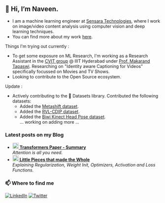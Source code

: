 <h2> 👋 Hi, I’m Naveen. </h2>

- I am a machine learning engineer at [Sensara Technologies](http://www.sensara.tv/), where I work on image/video content analysis using computer vision and deep learning techniques. 
- You can find more about my work [here](https://dnaveenr.github.io/).


Things I'm trying out currently :

- To get some exposure on ML Research, I'm working as a Research Assistant in the [CVIT group](http://cvit.iiit.ac.in/) @ IIIT Hyderabad under [Prof. Makarand Tapaswi](https://makarandtapaswi.github.io/). 
   Researching on "Identity aware Captioning for Videos" specifically focussed on Movies and TV Shows.
- Looking to contribute to the Open Source ecosystem.

Update :

- Actively contributing to the 🤗 Datasets library. Contributed the following datasets:
   - Added the [Metashift dataset](https://huggingface.co/datasets/metashift).
   - Added the [RVL-CDIP dataset](https://huggingface.co/datasets/rvl_cdip).
   - Added the [Biwi Kinect Head Pose dataset](https://huggingface.co/datasets/biwi_kinect_head_pose). <br>
   ... working on adding more ...


<h3>Latest posts on my Blog</h3>
<ul>
  <li><a href="https://dnaveenr.github.io/blog/2021/11/04/transformers.html"><b><img src="https://emojipedia-us.s3.dualstack.us-west-1.amazonaws.com/thumbs/240/apple/237/gear_2699.png" width="20" alt="new" /> Transformers Paper - Summary</b></a><br/><i>Attention is all you need.</i></li>
  <li><a href="https://dnaveenr.github.io/blog/2021/09/20/pieces-that-made-ml.html"><b><img src="https://emojipedia-us.s3.dualstack.us-west-1.amazonaws.com/thumbs/240/apple/237/fire_1f525.png" width="20" alt="new" /> Little Pieces that made the Whole</b></a><br/><i>Explaining Regularization, Weight Init, Optimizers, Activation and Loss Functions.</i></li>
 
</ul>


 <h3>📫 Where to find me</h3>
<p><a href="https://www.linkedin.com/in/naveen-reddy-d/" target="_blank"><img alt="LinkedIn" src="https://img.shields.io/badge/linkedin-%230077B5.svg?&style=for-the-badge&logo=linkedin&logoColor=white" /></a> <a href="https://twitter.com/dnaveenr" target="_blank"><img alt="Twitter" src="https://img.shields.io/badge/twitter-%231DA1F2.svg?&style=for-the-badge&logo=twitter&logoColor=white" /></a></p>




<!---
dnaveenr/dnaveenr is a ✨ special ✨ repository because its `README.md` (this file) appears on your GitHub profile.
You can click the Preview link to take a look at your changes.
--->

